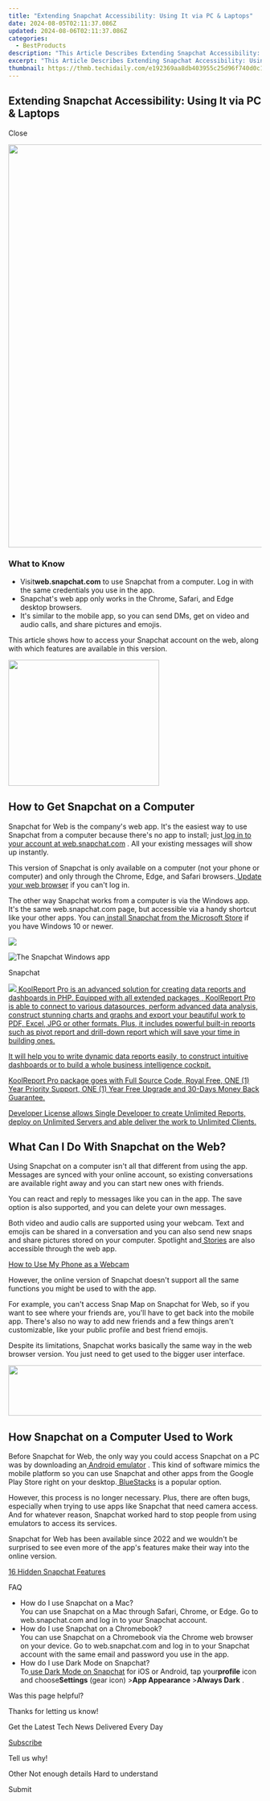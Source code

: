 ```yaml
---
title: "Extending Snapchat Accessibility: Using It via PC & Laptops"
date: 2024-08-05T02:11:37.086Z
updated: 2024-08-06T02:11:37.086Z
categories:
  - BestProducts
description: "This Article Describes Extending Snapchat Accessibility: Using It via PC & Laptops"
excerpt: "This Article Describes Extending Snapchat Accessibility: Using It via PC & Laptops"
thumbnail: https://thmb.techidaily.com/e192369aa8db403955c25d96f740d0c112baa081fae25bd46e53089bd06505df.png
---
```


## Extending Snapchat Accessibility: Using It via PC & Laptops

Close 

<!-- affiliate ads begin -->
<a href="https://aspironcom.sjv.io/c/5597632/1941789/21554" target="_top" id="1941789"><img src="//a.impactradius-go.com/display-ad/21554-1941789" border="0" alt="" width="650" height="800"/></a><img height="0" width="0" src="https://imp.pxf.io/i/5597632/1941789/21554" style="position:absolute;visibility:hidden;" border="0" />
<!-- affiliate ads end -->
###  What to Know

* Visit**web.snapchat.com** to use Snapchat from a computer. Log in with the same credentials you use in the app.
* Snapchat's web app only works in the Chrome, Safari, and Edge desktop browsers.
* It's similar to the mobile app, so you can send DMs, get on video and audio calls, and share pictures and emojis.

 This article shows how to access your Snapchat account on the web, along with which features are available in this version.

<!-- affiliate ads begin -->
<a href="https://printrendy.pxf.io/c/5597632/1453721/17020" target="_top" id="1453721"><img src="//a.impactradius-go.com/display-ad/17020-1453721" border="0" alt="" width="300" height="250"/></a><img height="0" width="0" src="https://imp.pxf.io/i/5597632/1453721/17020" style="position:absolute;visibility:hidden;" border="0" />
<!-- affiliate ads end -->
##  How to Get Snapchat on a Computer 

 Snapchat for Web is the company's web app. It's the easiest way to use Snapchat from a computer because there's no app to install; just[ log in to your account at web.snapchat.com](http://web.snapchat.com/) . All your existing messages will show up instantly.  

 This version of Snapchat is only available on a computer (not your phone or computer) and only through the Chrome, Edge, and Safari browsers.[ Update your web browser](https://www.lifewire.com/free-software-updater-programs-2625200) if you can't log in.

 The other way Snapchat works from a computer is via the Windows app. It's the same web.snapchat.com page, but accessible via a handy shortcut like your other apps. You can[ install Snapchat from the Microsoft Store](https://apps.microsoft.com/detail/9pf9rtkmmq69) if you have Windows 10 or newer.

<!-- affiliate ads begin -->
<a href="https://shop.systoolsgroup.com/affiliate.php?ACCOUNT=SYSTOOBY&AFFILIATE=108875&PATH=https%3A%2F%2Fwww.systoolsgroup.com%3FAFFILIATE%3D108875%26RESOURCE%3DSysTools%2BSQL%2BRecovery"><img src="https://www.systoolsgroup.com/box/sql-recovery.png" border="0"></a>
<!-- affiliate ads end -->
![The Snapchat Windows app](https://www.lifewire.com/thmb/eLEtuNm-OY5Gwj1W970D5AedfCE=/1500x0/filters:no_upscale():max_bytes(150000):strip_icc():format(webp)/snapchat-windows-app-33521b8ee5084bec9e9c080780b33fff.png) 

Snapchat

<!-- affiliate ads begin -->
<a href="https://secure.2checkout.com/order/checkout.php?PRODS=4737285&QTY=1&AFFILIATE=108875&CART=1"><img src="https://secure.avangate.com/images/merchant/b2f83c409ce63012229fb9cd465bdcfe/products/copy_reporting_system.png" border="0">  KoolReport Pro  is an advanced solution for creating data reports and dashboards in PHP. Equipped with all  extended packages , KoolReport Pro is able to connect to various datasources, perform advanced data analysis, construct stunning charts and graphs and export your beautiful work to PDF, Excel, JPG or other formats. Plus, it includes powerful built-in reports such as pivot report and drill-down report which will save your time in building ones. 

 It will help you to write dynamic data reports easily, to construct intuitive dashboards or to build a whole business intelligence cockpit. 

  KoolReport Pro  package goes with Full Source Code, Royal Free, ONE (1) Year Priority Support, ONE (1) Year Free Upgrade and 30-Days Money Back Guarantee. 

  Developer License  allows  Single Developer  to create Unlimited Reports, deploy on Unlimited Servers and able deliver the work to Unlimited Clients. </a>
<!-- affiliate ads end -->
##  What Can I Do With Snapchat on the Web? 

 Using Snapchat on a computer isn't all that different from using the app. Messages are synced with your online account, so existing conversations are available right away and you can start new ones with friends.

 You can react and reply to messages like you can in the app. The save option is also supported, and you can delete your own messages.

 Both video and audio calls are supported using your webcam. Text and emojis can be shared in a conversation and you can also send new snaps and share pictures stored on your computer. Spotlight and[ Stories](https://www.lifewire.com/what-is-a-snapchat-story-3486000) are also accessible through the web app.

[ How to Use My Phone as a Webcam ](https://www.lifewire.com/use-phone-as-webcam-5193676) 

 However, the online version of Snapchat doesn't support all the same functions you might be used to with the app.

 For example, you can't access Snap Map on Snapchat for Web, so if you want to see where your friends are, you'll have to get back into the mobile app. There's also no way to add new friends and a few things aren't customizable, like your public profile and best friend emojis.

 Despite its limitations, Snapchat works basically the same way in the web browser version. You just need to get used to the bigger user interface.

<!-- affiliate ads begin -->
<a href="https://imp.i110150.net/c/5597632/924299/11305" target="_top" id="924299"><img src="//a.impactradius-go.com/display-ad/11305-924299" border="0" alt="" width="520" height="100"/></a>
<!-- affiliate ads end -->
##  How Snapchat on a Computer Used to Work 

 Before Snapchat for Web, the only way you could access Snapchat on a PC was by downloading an[ Android emulator](https://www.lifewire.com/best-android-emulators-4175015) . This kind of software mimics the mobile platform so you can use Snapchat and other apps from the Google Play Store right on your desktop.[ BlueStacks](https://www.lifewire.com/how-to-use-bluestacks-to-run-android-apps-on-windows-4770053) is a popular option.

 However, this process is no longer necessary. Plus, there are often bugs, especially when trying to use apps like Snapchat that need camera access. And for whatever reason, Snapchat worked hard to stop people from using emulators to access its services.

 Snapchat for Web has been available since 2022 and we wouldn't be surprised to see even more of the app's features make their way into the online version.

[ 16 Hidden Snapchat Features ](https://www.lifewire.com/hidden-snapchat-features-8413300) 

 FAQ

* How do I use Snapchat on a Mac?  
 You can use Snapchat on a Mac through Safari, Chrome, or Edge. Go to web.snapchat.com and log in to your Snapchat account.
* How do I use Snapchat on a Chromebook?  
 You can use Snapchat on a Chromebook via the Chrome web browser on your device. Go to web.snapchat.com and log in to your Snapchat account with the same email and password you use in the app.
* How do I use Dark Mode on Snapchat?  
 To[ use Dark Mode on Snapchat](https://www.lifewire.com/turn-on-dark-mode-on-snapchat-5210783) for iOS or Android, tap your**profile** icon and choose**Settings** (gear icon) >**App Appearance** \>**Always Dark** .

Was this page helpful?

Thanks for letting us know!

 Get the Latest Tech News Delivered Every Day

[ Subscribe ](https://www.lifewire.com/#) 

Tell us why!

 Other  Not enough details  Hard to understand 

 Submit 

<ins class="adsbygoogle"
     style="display:block"
     data-ad-format="autorelaxed"
     data-ad-client="ca-pub-7571918770474297"
     data-ad-slot="1223367746"></ins>



<ins class="adsbygoogle"
     style="display:block"
     data-ad-client="ca-pub-7571918770474297"
     data-ad-slot="8358498916"
     data-ad-format="auto"
     data-full-width-responsive="true"></ins>
